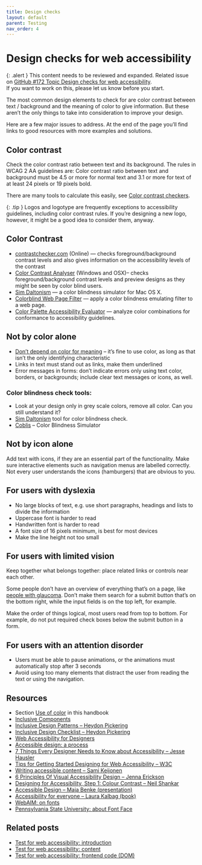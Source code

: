```yaml
---
title: Design checks
layout: default
parent: Testing
nav_order: 4
---
```



# Design checks for web accessibility

{: .alert }
This content needs to be reviewed and expanded.
Related issue on [GitHub #172 Topic Design checks for web accessibility](https://github.com/wpaccessibility/wp-a11y-docs/issues/172).    
If you want to work on this, please let us know before you start.

The most common design elements to check for are color contrast between text / background and the meaning of color to give information. But these aren’t the only things to take into consideration to improve your design.

Here are a few major issues to address. At the end of the page you’ll find links to good resources with more examples and solutions.

## Color contrast

Check the color contrast ratio between text and its background. The rules in WCAG 2 AA guidelines are: Color contrast ratio between text and background must be 4.5 or more for normal text and 3.1 or more for text of at least 24 pixels or 19 pixels bold.

There are many tools to calculate this easily, see [Color contrast checkers](http://www.webaxe.org/color-contrast-tools/).

{: .tip }
Logos and logotype are frequently exceptions to accessibility guidelines, including color contrast rules. If you’re designing a new logo, however, it might be a good idea to consider them, anyway.

## Color Contrast

- [contrastchecker.com](http://contrastchecker.com/) (Online) — checks foreground/background contrast levels and also gives information on the accessibility levels of the contrast
- [Color Contrast Analyser](http://www.paciellogroup.com/resources/contrastAnalyser) (Windows and OSX)– checks foreground/background contrast levels and preview designs as they might be seen by color blind users.
- [Sim Daltonism](http://michelf.ca/projects/sim-daltonism/) — a color blindness simulator for Mac OS X.
- [Colorblind Web Page Filter](https://www.toptal.com/designers/colorfilter) — apply a color blindness emulating filter to a web page.
- [Color Palette Accessibility Evaluator](http://accessibility.oit.ncsu.edu/tools/color-contrast/index.php) — analyze color combinations for conformance to accessibility guidelines.


## Not by color alone

- [Don’t depend on color for meaning](https://make.wordpress.org/accessibility/handbook/best-practices/design/use-of-color/) – it’s fine to use color, as long as that isn’t the only identifying characteristic
- Links in text must stand out as links, make them underlined
- Error messages in forms: don’t indicate errors only using text color, borders, or backgrounds; include clear text messages or icons, as well.

### Color blindness check tools:

- Look at your design only in grey scale colors, remove all color. Can you still understand it?
- [Sim Daltonism](https://michelf.ca/projects/sim-daltonism/) tool for color blindness check.
- [Coblis](http://www.color-blindness.com/coblis-color-blindness-simulator/) – Color Blindness Simulator

## Not by icon alone

Add text with icons, if they are an essential part of the functionality. Make sure interactive elements such as navigation menus are labelled correctly. Not every user understands the icons (hamburgers) that are obvious to you.

## For users with dyslexia

- No large blocks of text, e.g. use short paragraphs, headings and lists to divide the information
- Uppercase font is harder to read
- Handwritten font is harder to read
- A font size of 16 pixels minimum, is best for most devices
- Make the line height not too small

## For users with limited vision

Keep together what belongs together: place related links or controls near each other.

Some people don’t have an overview of everything that’s on a page, like [people with glaucoma](https://www.aao.org/newsroom/news-releases/detail/probability-of-blindness-from-glaucoma-has-nearly-). Don’t make them search for a submit button that’s on the bottom right, while the input fields is on the top left, for example.

Make the order of things logical, most users read from top to bottom. For example, do not put required check boxes below the submit button in a form.

## For users with an attention disorder

- Users must be able to pause animations, or the animations must automatically stop after 3 seconds
- Avoid using too many elements that distract the user from reading the text or using the navigation.

## Resources

- Section [Use of color](https://make.wordpress.org/accessibility/handbook/best-practices/design/use-of-color/) in this handbook
- [Inclusive Components](https://inclusive-components.design/)
- [Inclusive Design Patterns – Heydon Pickering](https://shop.smashingmagazine.com/products/inclusive-design-patterns)
- [Inclusive Design Checklist – Heydon Pickering](https://github.com/Heydon/inclusive-design-checklist)
- [Web Accessibility for Designers](https://webaim.org/resources/designers/)
- [Accessible design: a process](https://humanmade.com/2017/11/09/accessible-design-a-process/)
- [7 Things Every Designer Needs to Know about Accessibility – Jesse Hausler](https://medium.com/salesforce-ux/7-things-every-designer-needs-to-know-about-accessibility-64f105f0881b)
- [Tips for Getting Started Designing for Web Accessibility – W3C](https://www.w3.org/WAI/tips/designing/)
- [Writing accessible content – Sami Keijonen](https://foxland.fi/writing-accessible-content/)
- [6 Principles Of Visual Accessibility Design – Jenna Erickson](https://usabilitygeek.com/6-principles-visual-accessibility-design/https:/usabilitygeek.com/6-principles-visual-accessibility-design/)
- [Designing for Accessibility, Step 1: Colour Contrast – Neil Shankar](https://uxdesign.cc/the-easiest-part-about-designing-accessible-websites-76cd6b9a7ae4?gi=ffa6b3378eb0)
- [Accessible Design – Maja Benke (presentation)](https://wordpress.tv/2017/09/27/maja-benke-accessible-design/)
- [Accessibility for everyone – Laura Kalbag (book)](https://abookapart.com/products/accessibility-for-everyone)
- [WebAIM: on fonts](https://webaim.org/techniques/fonts/)
- [Pennsylvania State University: about Font Face](http://accessibility.psu.edu/legibility/fontface/)

## Related posts

- [Test for web accessibility: introduction](https://make.wordpress.org/accessibility/handbook/best-practices/test-for-web-accessibility/)
- [Test for web accessibility: content](https://make.wordpress.org/accessibility/handbook/best-practices/test-for-web-accessibility-content/)
- [Test for web accessibility: frontend code (DOM)](https://make.wordpress.org/accessibility/handbook/best-practices/test-for-web-accessibility/test-for-web-accessibility-frontend-code/)
